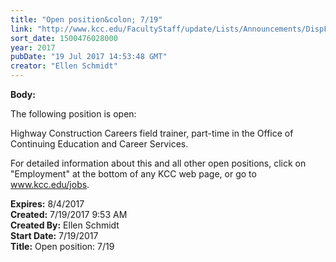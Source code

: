 ```yaml
---
title: "Open position&colon; 7/19"
link: "http://www.kcc.edu/FacultyStaff/update/Lists/Announcements/DispForm.aspx?ID=2470"
sort_date: 1500476028000
year: 2017
pubDate: "19 Jul 2017 14:53:48 GMT"
creator: "Ellen Schmidt"
---
```


<div><b>Body:</b> <div class="ExternalClassCA927E46FF2042519D70EB49B067F17E"><p>​The following position is open:</p>
<p>Highway Construction Careers field trainer, part-time in the Office of Continuing Education and Career Services.</p>
<p>For detailed information about this and all other open positions, click on &quot;Employment&quot; at the bottom of any KCC web page, or go to <a href="/jobs">www.kcc.edu/jobs</a>.</p></div></div>
<div><b>Expires:</b> 8/4/2017</div>
<div><b>Created:</b> 7/19/2017 9:53 AM</div>
<div><b>Created By:</b> Ellen Schmidt</div>
<div><b>Start Date:</b> 7/19/2017</div>
<div><b>Title:</b> Open position: 7/19</div>
